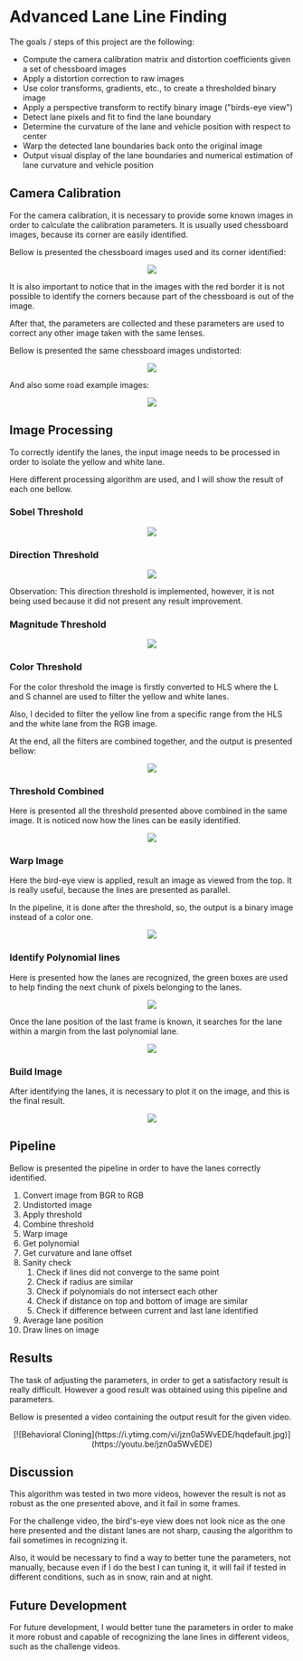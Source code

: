 # Advanced Lane Line Finding

The goals / steps of this project are the following:

* Compute the camera calibration matrix and distortion coefficients given a set of chessboard images
* Apply a distortion correction to raw images
* Use color transforms, gradients, etc., to create a thresholded binary image
* Apply a perspective transform to rectify binary image ("birds-eye view")
* Detect lane pixels and fit to find the lane boundary
* Determine the curvature of the lane and vehicle position with respect to center
* Warp the detected lane boundaries back onto the original image
* Output visual display of the lane boundaries and numerical estimation of lane curvature and vehicle position

## Camera Calibration
For the camera calibration, it is necessary to provide some known images in order to calculate the calibration parameters. It is usually used chessboard images, because its corner are easily identified.

Bellow is presented the chessboard images used and its corner identified:
<p align="center"><img src="output_images/distorted_chessboard.png"/></p>

It is also important to notice that in the images with the red border it is not possible to identify the corners because part of the chessboard is out of the image.

After that, the parameters are collected and these parameters are used to correct any other image taken with the same lenses.

Bellow is presented the same chessboard images undistorted:
<p align="center"><img src="output_images/undistorted_chessboard.png"/></p>

And also some road example images:
<p align="center"><img src="output_images/undistorted_test_images.png"/></p>

## Image Processing
To correctly identify the lanes, the input image needs to be processed in order to isolate the yellow and white lane.

Here different processing algorithm are used, and I will show the result of each one bellow.

### Sobel Threshold
<p align="center"><img src="output_images/Sobelthreshold.png"/></p>

### Direction Threshold
<p align="center"><img src="output_images/Directionalthreshold.png"/></p>
Observation: This direction threshold is implemented, however, it is not being used because it did not present any result improvement.

### Magnitude Threshold
<p align="center"><img src="output_images/Magnitudethreshold.png"/></p>

### Color Threshold
For the color threshold the image is firstly converted to HLS where the L and S channel are used to filter the yellow and white lanes.

Also, I decided to filter the yellow line from a specific range from the HLS and the white lane from the RGB image.

At the end, all the filters are combined together, and the output is presented bellow:
<p align="center"><img src="output_images/Colorthreshold.png"/></p>

### Threshold Combined
Here is presented all the threshold presented above combined in the same image. It is noticed now how the lines can be easily identified.
<p align="center"><img src="output_images/Thresholdcombined.png"/></p>

### Warp Image
Here the bird-eye view is applied, result an image as viewed from the top. It is really useful, because the lines are presented as parallel.

In the pipeline, it is done after the threshold, so, the output is a binary image instead of a color one.

<p align="center"><img src="output_images/Bird's-eyeview.png"/></p>

### Identify Polynomial lines
Here is presented how the lanes are recognized, the green boxes are used to help finding the next chunk of pixels belonging to the lanes.

<p align="center"><img src="output_images/Polylineswithouthistory.png"/></p>

Once the lane position of the last frame is known, it searches for the lane 
within a margin from the last polynomial lane.

<p align="center"><img src="output_images/Polylineswithhistory.png"/></p>

### Build Image
After identifying the lanes, it is necessary to plot it on the image, and this is the final result.
<p align="center"><img src="output_images/Withpath.png"/></p>

## Pipeline
Bellow is presented the pipeline in order to have the lanes correctly identified.

1. Convert image from BGR to RGB
2. Undistorted image
3. Apply threshold
4. Combine threshold
5. Warp image
6. Get polynomial
7. Get curvature and lane offset
8. Sanity check
	1. Check if lines did not converge to the same point
	2. Check if radius are similar
	3. Check if polynomials do not intersect each other
	4. Check if distance on top and bottom of image are similar
	5. Check if difference between current and last lane identified
9. Average lane position
10. Draw lines on image

## Results
The task of adjusting the parameters, in order to get a satisfactory result is really difficult. However a good result was obtained using this pipeline and parameters.

Bellow is presented a video containing the output result for the given video.
<p align="center">[![Behavioral Cloning](https://i.ytimg.com/vi/jzn0a5WvEDE/hqdefault.jpg)](https://youtu.be/jzn0a5WvEDE)

## Discussion
This algorithm was tested in two more videos, however the result is not as robust as the one presented above, and it fail in some frames.

For the challenge video, the bird's-eye view does not look nice as the one here presented and the distant lanes are not sharp, causing the algorithm to fail sometimes in recognizing it.

Also, it would be necessary to find a way to better tune the parameters, not manually, because even if I do the best I can tuning it, it will fail if tested in different conditions, such as in snow, rain and at night.

## Future Development
For future development, I would better tune the parameters in order to make it more robust and capable of recognizing the lane lines in different videos, such as the challenge videos.